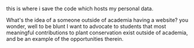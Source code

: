 this is where i save the code which hosts my personal data.


What's the idea of a someone outside of academia having a website? you wonder, well to be blunt I want to advocate to students that most meaningful contributions to plant conservation exist outside of academia, and be an example of the opportunities therein.
